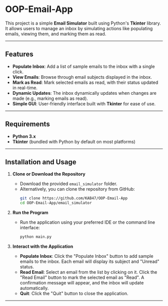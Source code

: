 # OOP-Email-App

This project is a simple **Email Simulator** built using Python's **Tkinter** library. It allows users to manage an inbox by simulating actions like populating emails, viewing them, and marking them as read.

---

## Features

- **Populate Inbox**: Add a list of sample emails to the inbox with a single click.  
- **View Emails**: Browse through email subjects displayed in the inbox.  
- **Mark as Read**: Mark selected emails as read, with their status updated in real-time.  
- **Dynamic Updates**: The inbox dynamically updates when changes are made (e.g., marking emails as read).  
- **Simple GUI**: User-friendly interface built with **Tkinter** for ease of use.  

---

## Requirements

- **Python 3.x**  
- **Tkinter** (bundled with Python by default on most platforms)

---

## Installation and Usage

1. **Clone or Download the Repository**
   - Download the provided `email_simulator` folder.
   - Alternatively, you can clone the repository from GitHub:
     ```bash
     git clone https://github.com/KAB47/OOP-Email-App
     cd OOP-Email-App/email_simulator
     ```

2. **Run the Program**
   - Run the application using your preferred IDE or the command line interface:
     ```bash
     python main.py
     ```

3. **Interact with the Application**
   - **Populate Inbox**: Click the "Populate Inbox" button to add sample emails to the inbox. Each email will display its subject and "Unread" status.
   - **Read Email**: Select an email from the list by clicking on it. Click the "Read Email" button to mark the selected email as "Read". A confirmation message will appear, and the inbox will update automatically.
   - **Quit**: Click the "Quit" button to close the application.

---

